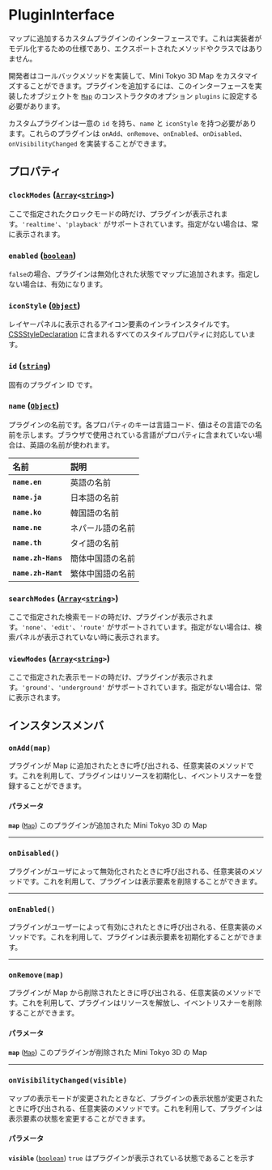 # PluginInterface

マップに追加するカスタムプラグインのインターフェースです。これは実装者がモデル化するための仕様であり、エクスポートされたメソッドやクラスではありません。

開発者はコールバックメソッドを実装して、Mini Tokyo 3D Map をカスタマイズすることができます。プラグインを追加するには、このインターフェースを実装したオブジェクトを [`Map`](./map.md) のコンストラクタのオプション `plugins` に設定する必要があります。

カスタムプラグインは一意の `id` を持ち、`name` と `iconStyle` を持つ必要があります。これらのプラグインは `onAdd`、`onRemove`、`onEnabled`、`onDisabled`、`onVisibilityChanged` を実装することができます。

## プロパティ

### **`clockModes`** ([`Array`](https://developer.mozilla.org/docs/Web/JavaScript/Reference/Global_Objects/Array)`<`[`string`](https://developer.mozilla.org/docs/Web/JavaScript/Reference/Global_Objects/String)`>`)

ここで指定されたクロックモードの時だけ、プラグインが表示されます。`'realtime'`、`'playback'` がサポートされています。指定がない場合は、常に表示されます。

### **`enabled`** ([`boolean`](https://developer.mozilla.org/docs/Web/JavaScript/Reference/Global_Objects/Boolean))

`false`の場合、プラグインは無効化された状態でマップに追加されます。指定しない場合は、有効になります。

### **`iconStyle`** ([`Object`](https://developer.mozilla.org/en-US/docs/Web/API/CSSStyleDeclaration))

レイヤーパネルに表示されるアイコン要素のインラインスタイルです。[CSSStyleDeclaration](https://developer.mozilla.org/docs/Web/API/CSSStyleDeclaration) に含まれるすべてのスタイルプロパティに対応しています。

### **`id`** ([`string`](https://developer.mozilla.org/docs/Web/JavaScript/Reference/Global_Objects/String))

固有のプラグイン ID です。

### **`name`** ([`Object`](https://developer.mozilla.org/docs/Web/JavaScript/Reference/Global_Objects/Object))

プラグインの名前です。各プロパティのキーは言語コード、値はその言語での名前を示します。ブラウザで使用されている言語がプロパティに含まれていない場合は、英語の名前が使われます。

名前 | 説明
:-- | :--
**`name.en`** | 英語の名前
**`name.ja`** | 日本語の名前
**`name.ko`** | 韓国語の名前
**`name.ne`** | ネパール語の名前
**`name.th`** | タイ語の名前
**`name.zh-Hans`** | 簡体中国語の名前
**`name.zh-Hant`** | 繁体中国語の名前

### **`searchModes`** ([`Array`](https://developer.mozilla.org/docs/Web/JavaScript/Reference/Global_Objects/Array)`<`[`string`](https://developer.mozilla.org/docs/Web/JavaScript/Reference/Global_Objects/String)`>`)

ここで指定された検索モードの時だけ、プラグインが表示されます。`'none'`、`'edit'`、`'route'` がサポートされています。指定がない場合は、検索パネルが表示されていない時に表示されます。

### **`viewModes`** ([`Array`](https://developer.mozilla.org/docs/Web/JavaScript/Reference/Global_Objects/Array)`<`[`string`](https://developer.mozilla.org/docs/Web/JavaScript/Reference/Global_Objects/String)`>`)

ここで指定された表示モードの時だけ、プラグインが表示されます。`'ground'`、`'underground'` がサポートされています。指定がない場合は、常に表示されます。

## インスタンスメンバ

### **`onAdd(map)`**

プラグインが Map に追加されたときに呼び出される、任意実装のメソッドです。これを利用して、プラグインはリソースを初期化し、イベントリスナーを登録することができます。

#### パラメータ

**`map`** ([`Map`](./map.md)) このプラグインが追加された Mini Tokyo 3D の Map

---

### **`onDisabled()`**

プラグインがユーザによって無効化されたときに呼び出される、任意実装のメソッドです。これを利用して、プラグインは表示要素を削除することができます。

---

### **`onEnabled()`**

プラグインがユーザーによって有効にされたときに呼び出される、任意実装のメソッドです。これを利用して、プラグインは表示要素を初期化することができます。

---

### **`onRemove(map)`**

プラグインが Map から削除されたときに呼び出される、任意実装のメソッドです。これを利用して、プラグインはリソースを解放し、イベントリスナーを削除することができます。

#### パラメータ

**`map`** ([`Map`](./map.md)) このプラグインが削除された Mini Tokyo 3D の Map

---

### **`onVisibilityChanged(visible)`**

マップの表示モードが変更されたときなど、プラグインの表示状態が変更されたときに呼び出される、任意実装のメソッドです。これを利用して、プラグインは表示要素の状態を変更することができます。

#### パラメータ

**`visible`** ([`boolean`](https://developer.mozilla.org/docs/Web/JavaScript/Reference/Global_Objects/Boolean)) `true` はプラグインが表示されている状態であることを示す
